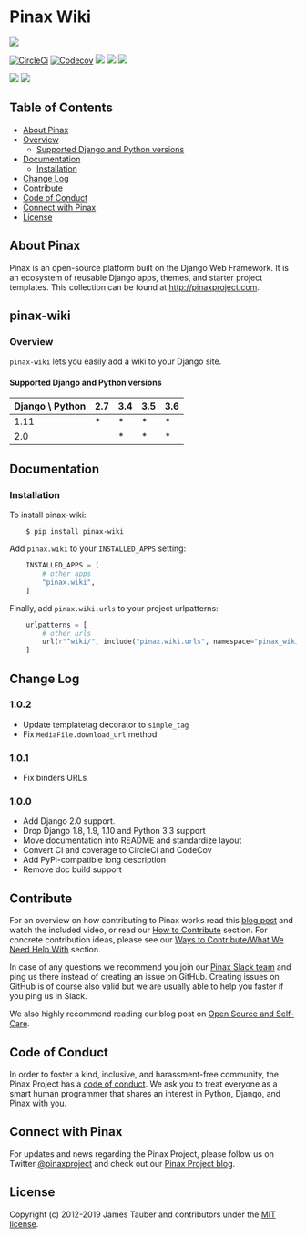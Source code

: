 # Pinax Wiki

[![](https://img.shields.io/pypi/v/pinax-wiki.svg)](https://pypi.python.org/pypi/pinax-wiki/)

[![CircleCi](https://img.shields.io/circleci/project/github/pinax/pinax-wiki.svg)](https://circleci.com/gh/pinax/pinax-wiki)
[![Codecov](https://img.shields.io/codecov/c/github/pinax/pinax-wiki.svg)](https://codecov.io/gh/pinax/pinax-wiki)
[![](https://img.shields.io/github/contributors/pinax/pinax-wiki.svg)](https://github.com/pinax/pinax-wiki/graphs/contributors)
[![](https://img.shields.io/github/issues-pr/pinax/pinax-wiki.svg)](https://github.com/pinax/pinax-wiki/pulls)
[![](https://img.shields.io/github/issues-pr-closed/pinax/pinax-wiki.svg)](https://github.com/pinax/pinax-wiki/pulls?q=is%3Apr+is%3Aclosed)

[![](http://slack.pinaxproject.com/badge.svg)](http://slack.pinaxproject.com/)
[![](https://img.shields.io/badge/license-MIT-blue.svg)](https://opensource.org/licenses/MIT)


## Table of Contents

* [About Pinax](#about-pinax)
* [Overview](#overview)
  * [Supported Django and Python versions](#supported-django-and-python-versions)
* [Documentation](#documentation)
  * [Installation](#installation)
* [Change Log](#change-log)
* [Contribute](#contribute)
* [Code of Conduct](#code-of-conduct)
* [Connect with Pinax](#connect-with-pinax)
* [License](#license)


## About Pinax

Pinax is an open-source platform built on the Django Web Framework. It is an ecosystem of reusable
Django apps, themes, and starter project templates. This collection can be found at http://pinaxproject.com.


## pinax-wiki

### Overview

``pinax-wiki`` lets you easily add a wiki to your Django site.

#### Supported Django and Python versions

Django \ Python | 2.7 | 3.4 | 3.5 | 3.6
--------------- | --- | --- | --- | ---
1.11 |  *  |  *  |  *  |  *  
2.0  |     |  *  |  *  |  *


## Documentation

### Installation

To install pinax-wiki:

```shell
    $ pip install pinax-wiki
```

Add `pinax.wiki` to your `INSTALLED_APPS` setting:

```python
    INSTALLED_APPS = [
        # other apps
        "pinax.wiki",
    ]
```

Finally, add `pinax.wiki.urls` to your project urlpatterns:

```python
    urlpatterns = [
        # other urls
        url(r"^wiki/", include("pinax.wiki.urls", namespace="pinax_wiki")),
    ]
```


## Change Log

### 1.0.2

* Update templatetag decorator to `simple_tag`
* Fix `MediaFile.download_url` method

### 1.0.1

* Fix binders URLs

### 1.0.0

* Add Django 2.0 support.
* Drop Django 1.8, 1.9, 1.10 and Python 3.3 support
* Move documentation into README and standardize layout
* Convert CI and coverage to CircleCi and CodeCov
* Add PyPi-compatible long description
* Remove doc build support


## Contribute

For an overview on how contributing to Pinax works read this [blog post](http://blog.pinaxproject.com/2016/02/26/recap-february-pinax-hangout/)
and watch the included video, or read our [How to Contribute](http://pinaxproject.com/pinax/how_to_contribute/) section.
For concrete contribution ideas, please see our
[Ways to Contribute/What We Need Help With](http://pinaxproject.com/pinax/ways_to_contribute/) section.

In case of any questions we recommend you join our [Pinax Slack team](http://slack.pinaxproject.com)
and ping us there instead of creating an issue on GitHub. Creating issues on GitHub is of course
also valid but we are usually able to help you faster if you ping us in Slack.

We also highly recommend reading our blog post on [Open Source and Self-Care](http://blog.pinaxproject.com/2016/01/19/open-source-and-self-care/).


## Code of Conduct

In order to foster a kind, inclusive, and harassment-free community, the Pinax Project
has a [code of conduct](http://pinaxproject.com/pinax/code_of_conduct/).
We ask you to treat everyone as a smart human programmer that shares an interest in Python, Django, and Pinax with you.


## Connect with Pinax

For updates and news regarding the Pinax Project, please follow us on Twitter [@pinaxproject](https://twitter.com/pinaxproject)
and check out our [Pinax Project blog](http://blog.pinaxproject.com).


## License

Copyright (c) 2012-2019 James Tauber and contributors under the [MIT license](https://opensource.org/licenses/MIT).
